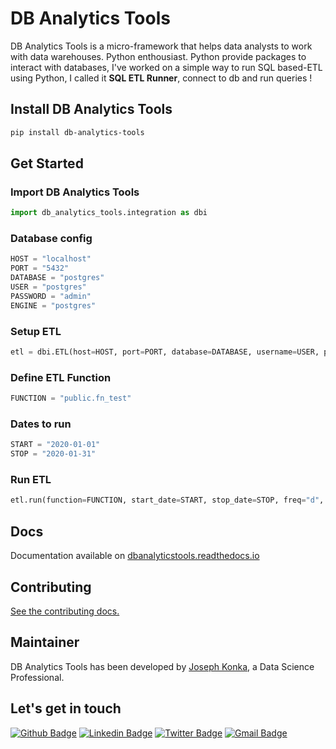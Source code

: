 # DB Analytics Tools
DB Analytics Tools is a micro-framework that helps data analysts to work with data warehouses. Python enthousiast. Python provide packages to interact with databases, I've worked on a simple way to run SQL based-ETL using Python, I called it **SQL ETL Runner**, connect to db and run queries !

<!--
## Why adopt DB Analytics Tools ?
- o work. All plotting functions use a consistent tidy input data format.
- Friendly: Create pretty charts with very little customization required.
- Simple API: We've attempted to make the API as intuitive and easy to learn as possible.
- Flexibility: Chartify is built on top of Bokeh, so if you do need more control you can always fall back on Bokeh's API.
-->

## Install DB Analytics Tools
```sh
pip install db-analytics-tools
```

## Get Started

### Import DB Analytics Tools
```python
import db_analytics_tools.integration as dbi
```

### Database config
```python
HOST = "localhost"
PORT = "5432"
DATABASE = "postgres"
USER = "postgres"
PASSWORD = "admin"
ENGINE = "postgres"
```

### Setup ETL
```python
etl = dbi.ETL(host=HOST, port=PORT, database=DATABASE, username=USER, password=PASSWORD, engine=ENGINE)
```

### Define ETL Function
```python
FUNCTION = "public.fn_test"
```

### Dates to run
```python
START = "2020-01-01"
STOP = "2020-01-31"
```

### Run ETL
```python
etl.run(function=FUNCTION, start_date=START, stop_date=STOP, freq="d", reverse=False)
```

## Docs
Documentation available on [dbanalyticstools.readthedocs.io](dbanalyticstools.readthedocs.io)

## Contributing
[See the contributing docs.](CONTRIBUTING.md)

## Maintainer
DB Analytics Tools has been developed by [Joseph Konka](https://www.linkedin.com/in/joseph-koami-konka/), a Data Science Professional. 

## Let's get in touch
[![Github Badge](https://img.shields.io/badge/-Github-000?style=flat-square&logo=Github&logoColor=white&link=https://github.com/joekakone)](https://github.com/joekakone) [![Linkedin Badge](https://img.shields.io/badge/-LinkedIn-blue?style=flat-square&logo=Linkedin&logoColor=white&link=https://www.linkedin.com/in/joseph-koami-konka/)](https://www.linkedin.com/in/joseph-koami-konka/) [![Twitter Badge](https://img.shields.io/badge/-Twitter-blue?style=flat-square&logo=Twitter&logoColor=white&link=https://www.twitter.com/joekakone)](https://www.twitter.com/joekakone) [![Gmail Badge](https://img.shields.io/badge/-Gmail-c14438?style=flat-square&logo=Gmail&logoColor=white&link=mailto:joseph.kakone@gmail.com)](mailto:joseph.kakone@gmail.com)